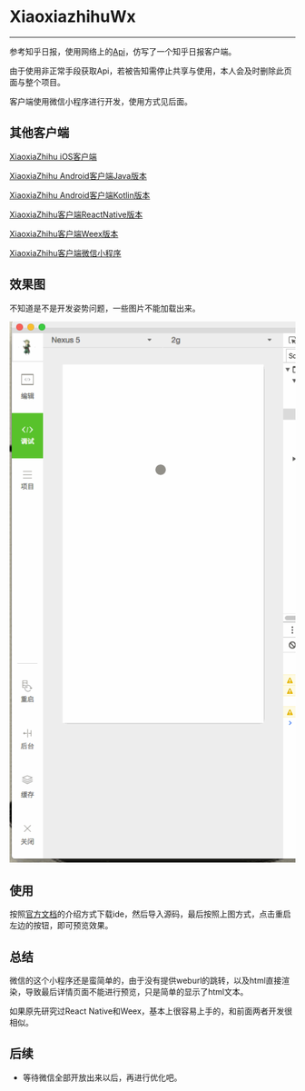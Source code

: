 # XiaoxiazhihuWx

---

参考知乎日报，使用网络上的[Api](https://github.com/izzyleung/ZhihuDailyPurify/wiki/%E7%9F%A5%E4%B9%8E%E6%97%A5%E6%8A%A5-API-%E5%88%86%E6%9E%90)，仿写了一个知乎日报客户端。

由于使用非正常手段获取Api，若被告知需停止共享与使用，本人会及时删除此页面与整个项目。

客户端使用微信小程序进行开发，使用方式见后面。

## 其他客户端

[XiaoxiaZhihu iOS客户端](https://github.com/LiushuiXiaoxia/XiaoxiaZhihu_iOS)

[XiaoxiaZhihu Android客户端Java版本](https://github.com/LiushuiXiaoxia/XiaoxiaZhihu)

[XiaoxiaZhihu Android客户端Kotlin版本](https://github.com/LiushuiXiaoxia/XiaoxiaZhihu_Kotlin)

[XiaoxiaZhihu客户端ReactNative版本](https://github.com/LiushuiXiaoxia/XiaoxiaZhihuRN)

[XiaoxiaZhihu客户端Weex版本](https://github.com/LiushuiXiaoxia/XiaoxiaZhihuWeex)

[XiaoxiaZhihu客户端微信小程序](https://github.com/LiushuiXiaoxia/XiaoxiazhihuWx)

## 效果图

不知道是不是开发姿势问题，一些图片不能加载出来。

![](doc/2.gif)

## 使用

按照[官方文档](https://mp.weixin.qq.com/debug/wxadoc/dev/?t=1474644083132)的介绍方式下载ide，然后导入源码，最后按照上图方式，点击重启左边的按钮，即可预览效果。

## 总结

微信的这个小程序还是蛮简单的，由于没有提供weburl的跳转，以及html直接渲染，导致最后详情页面不能进行预览，只是简单的显示了html文本。

如果原先研究过React Native和Weex，基本上很容易上手的，和前面两者开发很相似。

## 后续

* 等待微信全部开放出来以后，再进行优化吧。